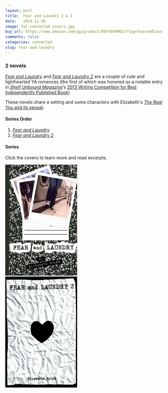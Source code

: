 ```yaml
---
layout: post
title:  Fear and Laundry 1 & 2
date:   2014-11-26
image: fal-connected-covers.jpg
buy_url: https://www.amazon.com/gp/product/B0749S9MQ3/?tag=fearandlaun-20
comments: false
categories: connected
slug: fear-and-laundry
---
```

    
### 2 novels

[*Fear and Laundry*][fal] and [*Fear and Laundry 2*][fal2] are a couple of cute and lighthearted YA romances (the first of which was honored as a notable entry in [*Shelf Unbound Magazine*][shelfunbound]’s [2013 Writing Competition for Best Independently Published Book][shelfunboundcomp]).

These novels share a setting and some characters with Elizabeth's [*The Real You* and its sequel][tru-connected].

#### Series Order

1. [*Fear and Laundry*][fal]
2. [*Fear and Laundry 2*][fal2] 

#### Series

Click the covers to learn more and read excerpts.

<div class="box">
	<div class="row uniform 50%">
		<div class="col-4"><span class="image fit"><a href="/novels/fear-and-laundry/"><img src="/images/fal-cover-small.jpg" alt="Fear and Laundry" /></a></span></div>
		<div class="col-4"><span class="image fit"><a href="/novels/fear-and-laundry-2/"><img src="/images/fal2-cover-small.jpg" alt="Fear and Laundry 2" /></a></span></div>
	</div>
</div>

[fal]:/novels/fear-and-laundry/
[fal2]:/novels/fear-and-laundry-2/
[shelfunbound]:http://www.shelfmediagroup.com/pages/issues.html
[shelfunboundcomp]:https://issuu.com/shelfunbound/docs/shelf_unbound_december-january_2014
[tru-connected]:/connected/the-real-you/
